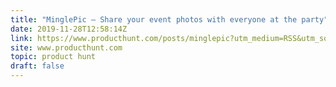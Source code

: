 ```yaml
---
title: "MinglePic — Share your event photos with everyone at the party"
date: 2019-11-28T12:58:14Z
link: https://www.producthunt.com/posts/minglepic?utm_medium=RSS&utm_source=hune
site: www.producthunt.com
topic: product hunt
draft: false
---
```

